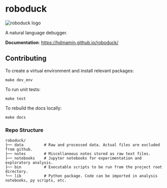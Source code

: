 # roboduck
![roboduck logo](data/images/roboduck_blue.png)

A natural language debugger.

**Documentation**: https://hdmamin.github.io/roboduck/

## Contributing

To create a virtual environment and install relevant packages:
```
make dev_env
```

To run unit tests:
```
make test
```

To rebuild the docs locally:
```
make docs
```

### Repo Structure
```
roboduck/
├── data         # Raw and processed data. Actual files are excluded from github.
├── notes        # Miscellaneous notes stored as raw text files.
├── notebooks    # Jupyter notebooks for experimentation and exploratory analysis.
├── bin          # Executable scripts to be run from the project root directory.
└── lib          # Python package. Code can be imported in analysis notebooks, py scripts, etc.
```
